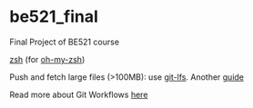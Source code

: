 # be521_final
Final Project of BE521 course

[zsh](https://www.cherryservers.com/blog/how-to-install-and-start-using-oh-my-zsh-on-ubuntu-20-04) (for [oh-my-zsh](https://dev.to/nicoh/installing-oh-my-zsh-on-ubuntu-362f))

Push and fetch large files (>100MB): use [git-lfs](https://git-lfs.github.com/). Another [guide](https://rewind.com/blog/overcoming-github-storage-limits/) 

Read more about Git Workflows [here](https://www.freecodecamp.org/news/practical-git-and-git-workflows/#git-workflows-for-collaboration)
